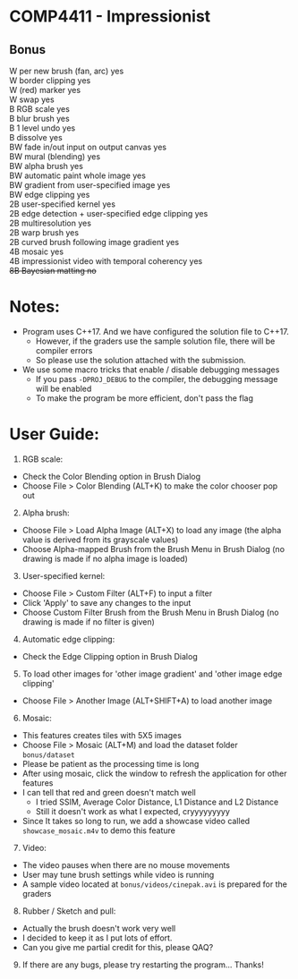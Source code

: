 # COMP4411 - Impressionist

## Bonus

W per new brush (fan, arc)						yes  
W border clipping					yes  
W (red) marker						yes  
W swap							yes  
B RGB scale						yes  
B blur brush					yes  
B 1 level undo						yes  
B dissolve						yes  
BW fade in/out input on output canvas			yes  
BW mural (blending)					yes  
BW alpha brush						yes  
BW automatic paint whole image				yes  
BW gradient from user-specified image			yes  
BW edge clipping					yes  
2B user-specified kernel				yes  
2B edge detection + user-specified edge clipping	yes  
2B multiresolution					yes  
2B warp brush						yes  
2B curved brush following image gradient		yes  
4B mosaic						yes  
4B impressionist video with temporal coherency		yes  
~~8B Bayesian matting					no~~  

# Notes:
- Program uses C++17. And we have configured the solution file to C++17.
  - However, if the graders use the sample solution file, there will be compiler errors
  - So please use the solution attached with the submission.
- We use some macro tricks that enable / disable debugging messages
  - If you pass `-DPROJ_DEBUG` to the compiler, the debugging message will be enabled
  - To make the program be more efficient, don't pass the flag

# User Guide:  
1. RGB scale: 
 - Check the Color Blending option in Brush Dialog
 - Choose File > Color Blending (ALT+K) to make the color chooser pop out  

2. Alpha brush: 
 - Choose File > Load Alpha Image (ALT+X) to load any image (the alpha value is derived from its grayscale values)
 - Choose Alpha-mapped Brush from the Brush Menu in Brush Dialog (no drawing is made if no alpha image is loaded)

3. User-specified kernel:   
 - Choose File > Custom Filter (ALT+F) to input a filter  
 - Click 'Apply' to save any changes to the input  
 - Choose Custom Filter Brush from the Brush Menu in Brush Dialog (no drawing is made if no filter is given)

4. Automatic edge clipping:
 - Check the Edge Clipping option in Brush Dialog  

5. To load other images for 'other image gradient' and 'other image edge clipping'
 - Choose File > Another Image (ALT+SHIFT+A) to load another image  

6. Mosaic:  
 - This features creates tiles with 5X5 images
 - Choose File > Mosaic (ALT+M) and load the dataset folder `bonus/dataset` 
 - Please be patient as the processing time is long
 - After using mosaic, click the window to refresh the application for other features
 - I can tell that red and green doesn't match well
   - I tried SSIM, Average Color Distance, L1 Distance and L2 Distance
   - Still it doesn't work as what I expected, cryyyyyyyyy
 - Since It takes so long to run, we add a showcase video called `showcase_mosaic.m4v` to demo this feature

7. Video:   
 - The video pauses when there are no mouse movements
 - User may tune brush settings while video is running
 - A sample video located at `bonus/videos/cinepak.avi` is prepared for the graders

8. Rubber / Sketch and pull:
 - Actually the brush doesn't work very well
 - I decided to keep it as I put lots of effort.
 - Can you give me partial credit for this, please QAQ?

9.  If there are any bugs, please try restarting the program... Thanks!

